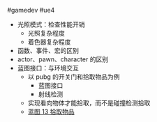 #gamedev  #ue4 
- 光照模式：检查性能开销
	- 光照复杂程度
	- 着色器复杂程度
- 函数、事件、宏的区别
- actor、pawn、character 的区别
- 蓝图接口：与环境交互
	- 以 pubg 的开关门和拾取物品为例
		- 蓝图接口
		- 射线检测
	- 实现看向物体才能拾取，而不是碰撞检测拾取
	- [蓝图 13 拾取物品](../蓝图%2013%20拾取物品/README.md)

